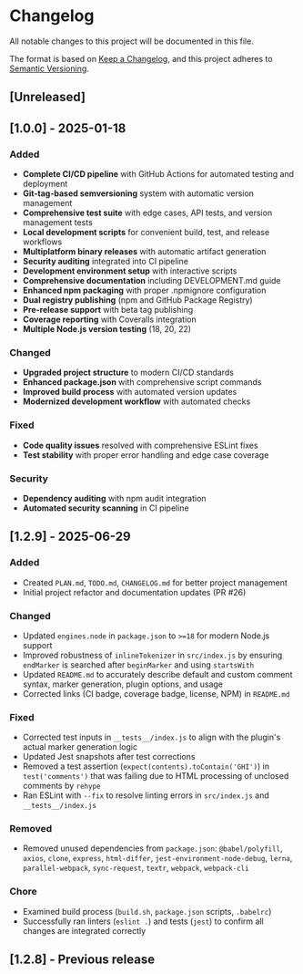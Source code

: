 # Changelog

All notable changes to this project will be documented in this file.

The format is based on [Keep a Changelog](https://keepachangelog.com/en/1.0.0/),
and this project adheres to [Semantic Versioning](https://semver.org/spec/v2.0.0.html).

## [Unreleased]

## [1.0.0] - 2025-01-18
### Added
- **Complete CI/CD pipeline** with GitHub Actions for automated testing and deployment
- **Git-tag-based semversioning** system with automatic version management
- **Comprehensive test suite** with edge cases, API tests, and version management tests
- **Local development scripts** for convenient build, test, and release workflows
- **Multiplatform binary releases** with automatic artifact generation
- **Security auditing** integrated into CI pipeline
- **Development environment setup** with interactive scripts
- **Comprehensive documentation** including DEVELOPMENT.md guide
- **Enhanced npm packaging** with proper .npmignore configuration
- **Dual registry publishing** (npm and GitHub Package Registry)
- **Pre-release support** with beta tag publishing
- **Coverage reporting** with Coveralls integration
- **Multiple Node.js version testing** (18, 20, 22)

### Changed
- **Upgraded project structure** to modern CI/CD standards
- **Enhanced package.json** with comprehensive script commands
- **Improved build process** with automated version updates
- **Modernized development workflow** with automated checks

### Fixed
- **Code quality issues** resolved with comprehensive ESLint fixes
- **Test stability** with proper error handling and edge case coverage

### Security
- **Dependency auditing** with npm audit integration
- **Automated security scanning** in CI pipeline

## [1.2.9] - 2025-06-29
### Added
- Created `PLAN.md`, `TODO.md`, `CHANGELOG.md` for better project management
- Initial project refactor and documentation updates (PR #26)

### Changed
- Updated `engines.node` in `package.json` to `>=18` for modern Node.js support
- Improved robustness of `inlineTokenizer` in `src/index.js` by ensuring `endMarker` is searched after `beginMarker` and using `startsWith`
- Updated `README.md` to accurately describe default and custom comment syntax, marker generation, plugin options, and usage
- Corrected links (CI badge, coverage badge, license, NPM) in `README.md`

### Fixed
- Corrected test inputs in `__tests__/index.js` to align with the plugin's actual marker generation logic
- Updated Jest snapshots after test corrections
- Removed a test assertion (`expect(contents).toContain('GHI')`) in `test('comments')` that was failing due to HTML processing of unclosed comments by `rehype`
- Ran ESLint with `--fix` to resolve linting errors in `src/index.js` and `__tests__/index.js`

### Removed
- Removed unused dependencies from `package.json`: `@babel/polyfill`, `axios`, `clone`, `express`, `html-differ`, `jest-environment-node-debug`, `lerna`, `parallel-webpack`, `sync-request`, `textr`, `webpack`, `webpack-cli`

### Chore
- Examined build process (`build.sh`, `package.json` scripts, `.babelrc`)
- Successfully ran linters (`eslint .`) and tests (`jest`) to confirm all changes are integrated correctly

## [1.2.8] - Previous release
